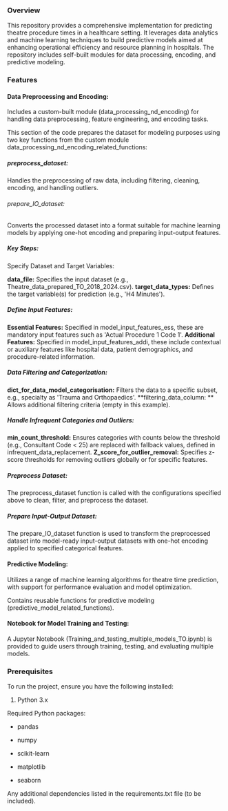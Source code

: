 ### Overview
This repository provides a comprehensive implementation for predicting theatre procedure times in a healthcare setting. It leverages data analytics and machine learning techniques to build predictive models aimed at enhancing operational efficiency and resource planning in hospitals. The repository includes self-built modules for data processing, encoding, and predictive modeling.

### Features

  #### Data Preprocessing and Encoding:
  
  Includes a custom-built module (data_processing_nd_encoding) for handling data preprocessing, feature engineering, and encoding tasks.

  This section of the code prepares the dataset for modeling purposes using two key functions from the custom module data_processing_nd_encoding_related_functions:

  ##### preprocess_dataset: 
  Handles the preprocessing of raw data, including filtering, cleaning, encoding, and handling outliers.
  ###### prepare_IO_dataset: 
  Converts the processed dataset into a format suitable for machine learning models by applying one-hot encoding and preparing input-output features.
  
  ##### Key Steps:
  Specify Dataset and Target Variables:
  
  **data_file:** Specifies the input dataset (e.g., Theatre_data_prepared_TO_2018_2024.csv).
  **target_data_types:** Defines the target variable(s) for prediction (e.g., 'H4 Minutes').
  
  ##### Define Input Features:
  
  **Essential Features:** Specified in model_input_features_ess, these are mandatory input features such as 'Actual Procedure 1 Code 1'.
  **Additional Features:** Specified in model_input_features_addi, these include contextual or auxiliary features like hospital data, patient demographics, and procedure-related information.
  
  ##### Data Filtering and Categorization:
  
  **dict_for_data_model_categorisation:** Filters the data to a specific subset, e.g., specialty as 'Trauma and Orthopaedics'.
  **filtering_data_column: ** Allows additional filtering criteria (empty in this example).
  
  ##### Handle Infrequent Categories and Outliers:
  
  **min_count_threshold:** Ensures categories with counts below the threshold (e.g., Consultant Code < 25) are replaced with fallback values, defined in infrequent_data_replacement.
  **Z_score_for_outlier_removal:** Specifies z-score thresholds for removing outliers globally or for specific features.
  
  ##### Preprocess Dataset:
  The preprocess_dataset function is called with the configurations specified above to clean, filter, and preprocess the dataset.
  
  ##### Prepare Input-Output Dataset:
  The prepare_IO_dataset function is used to transform the preprocessed dataset into model-ready input-output datasets with one-hot encoding applied to specified categorical features.

  #### Predictive Modeling:

  Utilizes a range of machine learning algorithms for theatre time prediction, with support for performance evaluation and model optimization.
  
  Contains reusable functions for predictive modeling (predictive_model_related_functions).


#### Notebook for Model Training and Testing:

  A Jupyter Notebook (Training_and_testing_multiple_models_TO.ipynb) is provided to guide users through training, testing, and evaluating multiple models.

### Prerequisites

To run the project, ensure you have the following installed:

1. Python 3.x

Required Python packages:

- pandas

- numpy

- scikit-learn

- matplotlib

- seaborn

Any additional dependencies listed in the requirements.txt file (to be included).
